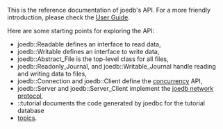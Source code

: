 This is the reference documentation of joedb's API. For a more friendly introduction, please check the [User Guide](../intro.html).

Here are some  starting points for exploring the API:
 - joedb::Readable defines an interface to read data,
 - joedb::Writable defines an interface to write data,
 - joedb::Abstract_File is the top-level class for all files,
 - joedb::Readonly_Journal, and joedb::Writable_Journal handle reading and writing data to files,
 - joedb::Connection and joedb::Client define the [concurrency](../concurrency.html) API,
 - joedb::Server and joedb::Server_Client implement the [joedb network protocol](../network_protocol.html),
 - ::tutorial documents the code generated by joedbc for the tutorial database
 - [topics](topics.html).
